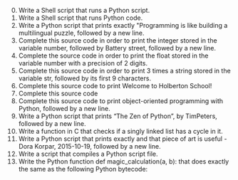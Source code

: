 0. Write a Shell script that runs a Python script.
1. Write a Shell script that runs Python code.
2. Write a Python script that prints exactly "Programming is like building a multilingual puzzle, followed by a new line.
3. Complete this source code in order to print the integer stored in the variable number, followed by Battery street, followed by a new line.
4. Complete the source code in order to print the float stored in the variable number with a precision of 2 digits.
5. Complete this source code in order to print 3 times a string stored in the variable str, followed by its first 9 characters.
6. Complete this source code to print Welcome to Holberton School!
7. Complete this source code
8. Complete this source code to print object-oriented programming with Python, followed by a new line.
9. Write a Python script that prints “The Zen of Python”, by TimPeters, followed by a new line.
10. Write a function in C that checks if a singly linked list has a cycle in it.
11. Write a Python script that prints exactly and that piece of art is useful - Dora Korpar, 2015-10-19, followed by a new line.
12. Write a script that compiles a Python script file.
13. Write the Python function def magic_calculation(a, b): that does exactly the same as the following Python bytecode:

